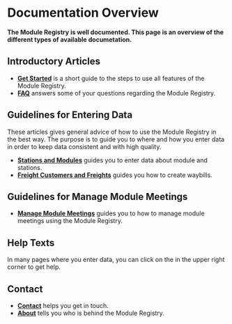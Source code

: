 ﻿# Documentation Overview
**The Module Registry is well documented. 
This page is an overview of the different types of available documetation.**

## Introductory Articles
- [**Get Started**](Content/articles-getstarted) is a short guide to the steps to use all features of the Module Registry.
- [**FAQ**](Content/articles-FAQ) answers some of your questions regarding the Module Registry.

## Guidelines for Entering Data
These articles gives general advice of how to use the Module Registry in the best way.
The purpose is to guide you to where and how you enter data in order
to keep data consistent and with high quality.
- [**Stations and Modules**](Content/articles-modulesandstations) guides you to enter data about module and stations.
- [**Freight Customers and Freights**](Content/articles-CustomersAndFreights) guides you how to create waybills.

## Guidelines for Manage Module Meetings
- [**Manage Module Meetings**](Content/articles-managemodulemeetings) guides you to how to manage module meetings using the Module Registry.

## Help Texts
In many pages where you enter data, you can click on the <span class="fa fa-question-circle"></span> in the upper right corner to get help.

## Contact
- [**Contact**](Contact) helps you get in touch.
- [**About**](About) tells you who is behind the Module Registry.
